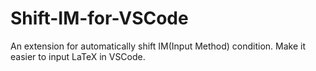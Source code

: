 # Shift-IM-for-VSCode
An extension for automatically shift IM(Input Method) condition. Make it easier to input LaTeX in VSCode.
